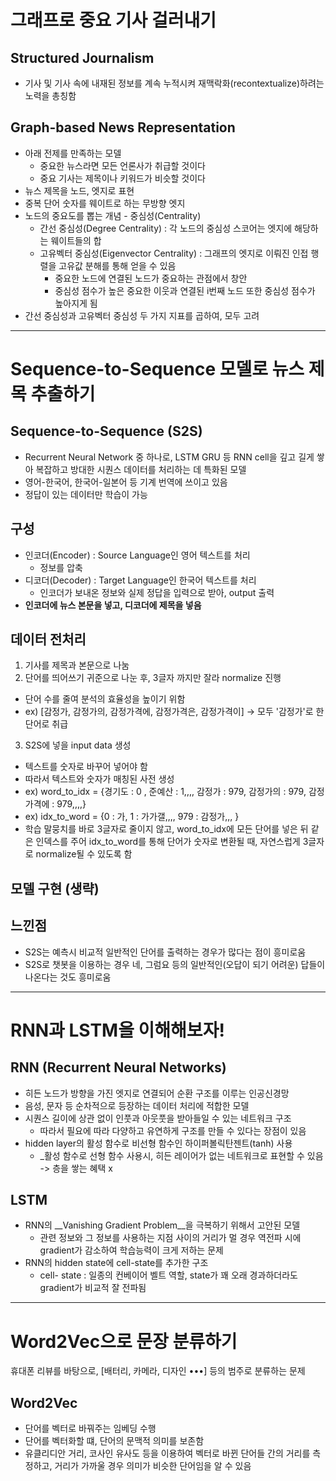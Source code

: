 # 그래프로 중요 기사 걸러내기

## Structured Journalism 
+ 기사 및 기사 속에 내재된 정보를 계속 누적시켜 재맥락화(recontextualize)하려는 노력을 총칭함

## Graph-based News Representation
+ 아래 전제를 만족하는 모델
    + 중요한 뉴스라면 모든 언론사가 취급할 것이다
    + 중요 기사는 제목이나 키워드가 비슷할 것이다
+ 뉴스 제목을 노드, 엣지로 표현
+ 중복 단어 숫자를 웨이트로 하는 무방향 엣지
+ 노드의 중요도를 뽑는 개념 - 중심성(Centrality)
    + 간선 중심성(Degree Centrality) : 각 노드의 중심성 스코어는 엣지에 해당하는 웨이트들의 합
    + 고유벡터 중심성(Eigenvector Centrality) : 그래프의 엣지로 이뤄진 인접 행렬을 고유값 분해를 통해 얻을 수 있음
        + 중요한 노드에 연결된 노드가 중요하는 관점에서 창안
        + 중심성 점수가 높은 중요한 이웃과 연결된 i번째 노드 또한 중심성 점수가 높아지게 됨
+ 간선 중심성과 고유벡터 중심성 두 가지 지표를 곱하여, 모두 고려

___
# Sequence-to-Sequence 모델로 뉴스 제목 추출하기

## Sequence-to-Sequence (S2S) 
+ Recurrent Neural Network 중 하나로, LSTM GRU 등 RNN cell을 깊고 길게 쌓아 복잡하고 방대한 시퀀스 데이터를 처리하는 데 특화된 모델
+ 영어-한국어, 한국어-일본어 등 기계 번역에 쓰이고 있음
+ 정답이 있는 데이터만 학습이 가능

## 구성
+ 인코더(Encoder) : Source Language인 영어 텍스트를 처리
    + 정보를 압축
+ 디코더(Decoder) : Target Language인 한국어 텍스트를 처리
    + 인코더가 보내온 정보와 실제 정답을 입력으로 받아, output 출력
+ __인코더에 뉴스 본문을 넣고, 디코더에 제목을 넣음__

## 데이터 전처리
1. 기사를 제목과 본문으로 나눔
2. 단어를 띄어쓰기 귀준으로 나눈 후, 3글자 까지만 잘라 normalize 진행
+ 단어 수를 줄여 분석의 효율성을 높이기 위함
+ ex) [감정가, 감정가의, 감정가격에, 감정가격은, 감정가격이] -> 모두 '감정가'로 한 단어로 취급
3. S2S에 넣을 input data 생성
+ 텍스트를 숫자로 바꾸어 넣어야 함
+ 따라서 텍스트와  숫자가 매칭된 사전 생성
+ ex) word_to_idx = {경기도 : 0 , 준예산 : 1,,,, 감정가 : 979, 감정가의 : 979, 감정가격에 : 979,,,,}
+ ex) idx_to_word = {0 : 가, 1 : 가가갤,,,, 979 : 감정가,,, }
+ 학습 말뭉치를 바로 3글자로 줄이지 않고, word_to_idx에 모든 단어를 넣은 뒤 같은 인덱스를 주어 idx_to_word를 통해 단어가 숫자로 변환될 때, 자연스럽게 3글자로 normalize될 수 있도록 함

## 모델 구현 (생략)
## 느낀점
+ S2S는 예측시 비교적 일반적인 단어를 출력하는 경우가 많다는 점이 흥미로움
+ S2S로 챗봇을 이용하는 경우 네, 그럼요 등의 일반적인(오답이 되기 어려운) 답들이 나온다는 것도 흥미로움

___
# RNN과 LSTM을 이해해보자!

## RNN (Recurrent Neural Networks)
+ 히든 노드가 방향을 가진 엣지로 연결되어 순환 구조를 이루는 인공신경망
+ 음성, 문자 등 순차적으로 등장하는 데이터 처리에 적합한 모델
+ 시퀀스 길이에 상관 없이 인풋과 아웃풋을 받아들일 수 있는 네트워크 구조
    + 따라서 필요에 따라 다양하고 유연하게 구조를 만들 수 있다는 장점이 있음
+ hidden layer의 활성 함수로 비선형 함수인 하이퍼볼릭탄젠트(tanh) 사용
    + _활성 함수로 선형 함수 사용시, 히든 레이어가 없는 네트워크로 표현할 수 있음 -> 층을 쌓는 혜택 x 

## LSTM
+ RNN의 __Vanishing Gradient Problem__을 극복하기 위해서 고안된 모델
    + 관련 정보와 그 정보를 사용하는 지점 사이의 거리가 멀 경우 역전파 시에 gradient가 감소하여 학습능력이 크게 저하는 문제 
+ RNN의 hidden state에 cell-state를 추가한 구조
    + cell- state : 일종의 컨베이어 벨트 역할, state가 꽤 오래 경과하더라도 gradient가 비교적 잘 전파됨

___
# Word2Vec으로 문장 분류하기
휴대폰 리뷰를 바탕으로, [배터리, 카메라, 디자인 •••] 등의 범주로 분류하는 문제

## Word2Vec
+ 단어를 벡터로 바꿔주는 임베딩 수행
+ 단어를 벡터화할 떄, 단어의 문맥적 의미를 보존함
+ 유클리디안 거리, 코사인 유사도 등을 이용하여 벡터로 바뀐 단어들 간의 거리를 측정하고, 거리가 가까울 경우 의미가 비슷한 단어임을 알 수 있음
